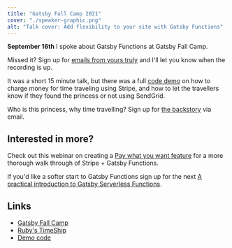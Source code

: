 ```yaml
---
title: "Gatsby Fall Camp 2021"
cover: "./speaker-graphic.png"
alt: "Talk cover: Add flexibility to your site with Gatsby Functions"
---
```


**September 16th** I spoke about Gatsby Functions at Gatsby Fall Camp.

Missed it? Sign up for [emails from yours truly](/emails) and I'll let you know when the recording is up.

It was a short 15 minute talk, but there was a full [code demo](https://github.com/queen-raae/gatsby-fall-camp-2021) on how to charge money for time traveling using Stripe, and how to let the travellers know if they found the princess or not using SendGrid.

Who is this princess, why time travelling? Sign up for [the backstory](/ruby) via email.

## Interested in more?

Check out this webinar on creating a [Pay what you want feature](https://www.crowdcast.io/e/get-paid-through-a) for a more thorough walk through of Stripe + Gatsby Functions.

If you'd like a softer start to Gatsby Functions sign up for the next [A practical introduction to Gatsby Serverless Functions](https://www.crowdcast.io/e/a-practical-introduction).

## Links

- [Gatsby Fall Camp](https://www.gatsbyjs.com/camp-fall-2021/)
- [Ruby's TimeShip](/ruby)
- [Demo code](https://github.com/queen-raae/gatsby-fall-camp-2021)
